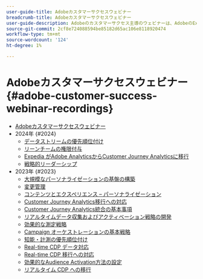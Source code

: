 ```yaml
---
user-guide-title: Adobeカスタマーサクセスウェビナー
breadcrumb-title: Adobeカスタマーサクセスウェビナー
user-guide-description: Adobeのカスタマーサクセス主導のウェビナーは、AdobeのExperience Cloudに対する投資を最適化する際にお客様を支援するように設計されています。 価値を最大限に高め、Adobeソリューションの採用を増やすための貴重なインサイトを得ます。
source-git-commit: 2cf8e724088594be85182d65ac106e8118920474
workflow-type: tm+mt
source-wordcount: '124'
ht-degree: 1%

---
```



# Adobeカスタマーサクセスウェビナー {#adobe-customer-success-webinar-recordings}

+ [Adobeカスタマーサクセスウェビナー](overview.md)
+ 2024年 {#2024}
   + [データストリームの優先順位付け](2024/data-stream-prioritization.md)
   + [リーンチームの権限付与](2024/empowering-lean-teams.md)
   + [Expedia がAdobe AnalyticsからCustomer Journey Analyticsに移行](2024/expedia-aa-to-cja.md)
   + [戦略的リーダーシップ](2024/strategic-leadership.md)
+ 2023年 {#2023}
   + [大規模なパーソナライゼーションの基盤の構築](2023/personalization-at-scale.md)
   + [変更管理](2023/change-management.md)
   + [コンテンツとエクスペリエンス – パーソナライゼーション](2023/content-experiences-personalization.md)
   + [Customer Journey Analytics移行への対応](2023/cja-migration-readiness.md)
   + [Customer Journey Analytics統合の基本事項](2023/cja-integration-essentials.md)
   + [リアルタイムデータ収集およびアクティベーション戦略の開発](2023/data-collection-activation-strategy.md)
   + [効果的な測定戦略](2023/measurement-strategy.md)
   + [Campaign オーケストレーションの基本戦略](2023/foundational-strategy-campaign.md)
   + [知能・計測の優先順位付け](2023/intelligence-and-measurement.md)
   + [Real-time CDP データ対応](2023/rtcdp-migration-data-readiness.md)
   + [Real-time CDP 移行への対応](2023/rtcdp-migration-readiness.md)
   + [効果的なAudience Activation方法の設定](2023/audience-activation.md)
   + [リアルタイム CDP への移行](2023/aam-to-rtcdp.md)
